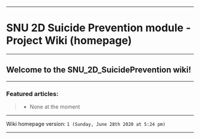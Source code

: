 
***

# SNU 2D Suicide Prevention module - Project Wiki (homepage)

***

## Welcome to the SNU_2D_SuicidePrevention wiki!

***

### Featured articles:

> * None at the moment

***

Wiki homepage version: `1 (Sunday, June 28th 2020 at 5:24 pm)`

***
